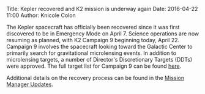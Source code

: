Title: Kepler recovered and K2 mission is underway again
Date: 2016-04-22 11:00
Author: Knicole Colon

The Kepler spacecraft has officially been recovered since it was
first discovered to be in Emergency Mode on April 7.  Science operations
are now resuming as planned, with K2 Campaign 9 beginning
today, April 22.  Campaign 9 involves the spacecraft looking toward
the Galactic Center to primarily search for gravitational microlensing
events.  In addition to microlensing targets, a number of Director's
Discretionary Targets (DDTs) were approved.  The full target
list for Campaign 9 can be found <a href="http://keplerscience.arc.nasa.gov/k2-approved-programs.html#campaign-9">here</a>.

Additional details on the recovery process can be found in the
<a href="http://www.nasa.gov/feature/ames/kepler/mission-manager-update-kepler-recovered-and-returned-to-the-k2-mission">Mission Manager Updates</a>.
